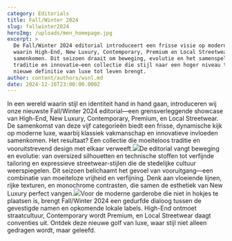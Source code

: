 ```yaml
---
category: Editorials
title: Fall/Winter 2024
slug: fallwinter2024
heroImg: /uploads/men_homepage.jpg
excerpt: >
  De Fall/Winter 2024 editorial introduceert een frisse visie op moderne luxe,
  waarin High-End, New Luxury, Contemporary, Premium en Local Streetwear
  samenkomen. Dit seizoen draait om beweging, evolutie en het samenspel van
  traditie en innovatie—een collectie die stijl naar een hoger niveau tilt en de
  nieuwe definitie van luxe tot leven brengt.
author: content/authors/wsnl.md
date: 2024-12-16T23:00:00.000Z
---
```


In een wereld waarin stijl en identiteit hand in hand gaan, introduceren wij onze nieuwste Fall/Winter 2024 editorial—een grensverleggende showcase van High-End, New Luxury, Contemporary, Premium, en Local Streetwear. De samenkomst van deze vijf categorieën biedt een frisse, dynamische kijk op moderne luxe, waarbij klassiek vakmanschap en innovatieve invloeden samenkomen. Het resultaat? Een collectie die moeiteloos traditie en vooruitstrevend design met elkaar verweeft.![](/uploads/styles1.png)De editorial vangt beweging en evolutie: van oversized silhouetten en technische stoffen tot verfijnde tailoring en expressieve streetwear-stijlen die de stedelijke cultuur weerspiegelen. Dit seizoen belichaamt het gevoel van vooruitgang—een combinatie van moeiteloze vrijheid en verfijning. Denk aan vloeiende lijnen, rijke texturen, en monochrome contrasten, die samen de esthetiek van New Luxury perfect vangen.![](/uploads/styles.png)Voor de moderne garderobe die niet in hokjes te plaatsen is, brengt Fall/Winter 2024 een gedurfde dialoog tussen de gevestigde namen en opkomende lokale labels. High-End ontmoet straatcultuur, Contemporary wordt Premium, en Local Streetwear daagt conventies uit. Ontdek deze nieuwe golf van luxe, waar stijl niet alleen gedragen wordt, maar geleefd.
